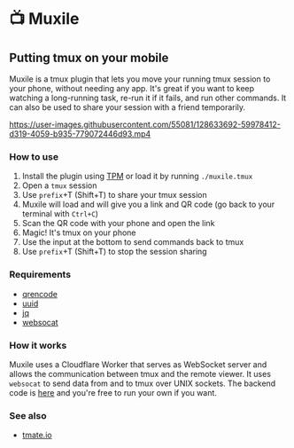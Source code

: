 # 📺 Muxile

## Putting tmux on your mobile

Muxile is a tmux plugin that lets you move your running tmux session to your phone, without needing any app. It's great if you want to keep watching a long-running task, re-run it if it fails, and run other commands. It can also be used to share your session with a friend temporarily.

https://user-images.githubusercontent.com/55081/128633692-59978412-d319-4059-b935-779072446d93.mp4

### How to use

1. Install the plugin using [TPM](https://github.com/tmux-plugins/tpm) or load it by running `./muxile.tmux`
1. Open a `tmux` session
1. Use `prefix`+T (Shift+T) to share your tmux session
1. Muxile will load and will give you a link and QR code (go back to your terminal with `Ctrl+C`)
1. Scan the QR code with your phone and open the link
1. Magic! It's tmux on your phone
1. Use the input at the bottom to send commands back to tmux
1. Use `prefix`+T (Shift+T) to stop the session sharing

### Requirements

-   [qrencode](https://fukuchi.org/works/qrencode/)
-   [uuid](http://www.ossp.org/pkg/lib/uuid/)
-   [jq](https://github.com/stedolan/jq)
-   [websocat](https://github.com/vi/websocat/)

### How it works

Muxile uses a Cloudflare Worker that serves as WebSocket server and allows the communication between tmux and the remote viewer. It uses `websocat` to send data from and to tmux over UNIX sockets. The backend code is [here](https://github.com/bjesus/muxile-worker) and you're free to run your own if you want.

### See also

-   [tmate.io](tmate.io)

